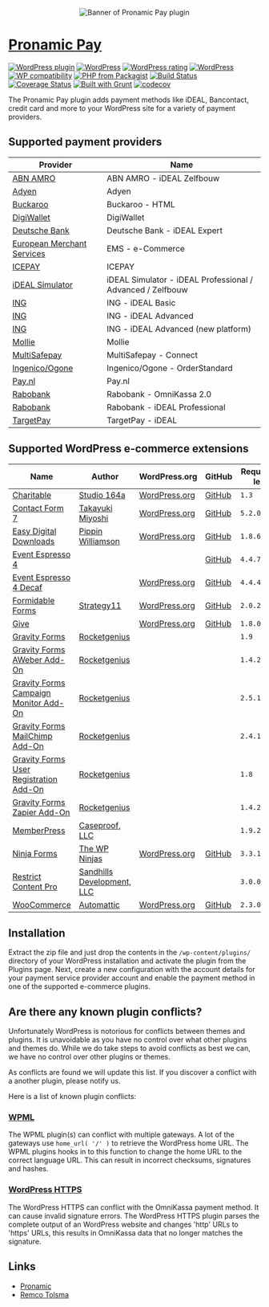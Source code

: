 <p align="center"><img src="/branding/banner-772x250.svg" alt="Banner of Pronamic Pay plugin"></p>

# [Pronamic Pay](https://www.pronamic.eu/plugins/pronamic-pay/)

[![WordPress plugin](https://img.shields.io/wordpress/plugin/v/pronamic-ideal.svg)](https://www.pronamic.eu/plugins/pronamic-pay/)
[![WordPress](https://img.shields.io/wordpress/plugin/dt/pronamic-ideal.svg)](https://www.pronamic.eu/plugins/pronamic-pay/)
[![WordPress rating](https://img.shields.io/wordpress/plugin/r/pronamic-ideal.svg)](https://www.pronamic.eu/plugins/pronamic-pay/)
[![WordPress](https://img.shields.io/wordpress/v/pronamic-ideal.svg)](https://www.pronamic.eu/plugins/pronamic-pay/)
[![WP compatibility](https://plugintests.com/plugins/pronamic-ideal/wp-badge.svg)](https://plugintests.com/plugins/pronamic-ideal/latest-report)
[![PHP from Packagist](https://img.shields.io/packagist/php-v/wp-pay/core.svg)]()
[![Build Status](https://travis-ci.org/pronamic/wp-pronamic-pay.svg?branch=develop)](https://travis-ci.org/pronamic/wp-pronamic-pay)
[![Coverage Status](https://coveralls.io/repos/github/pronamic/wp-pronamic-pay/badge.svg?branch=develop)](https://coveralls.io/github/pronamic/wp-pronamic-pay?branch=develop)
[![Built with Grunt](https://gruntjs.com/cdn/builtwith.svg)](http://gruntjs.com/)
[![codecov](https://codecov.io/gh/pronamic/wp-pronamic-pay/branch/develop/graph/badge.svg)](https://codecov.io/gh/pronamic/wp-pronamic-pay)

The Pronamic Pay plugin adds payment methods like iDEAL, Bancontact, credit card and more to your WordPress site for a variety of payment providers.


## Supported payment providers

| Provider | Name |
| -------- | ---- |
| [ABN AMRO](https://www.abnamro.nl/) | ABN AMRO - iDEAL Zelfbouw |
| [Adyen](https://www.adyen.com/) | Adyen |
| [Buckaroo](https://buckaroo.nl/) | Buckaroo - HTML |
| [DigiWallet](https://www.digiwallet.nl/) | DigiWallet |
| [Deutsche Bank](https://deutschebank.nl/) | Deutsche Bank - iDEAL Expert |
| [European Merchant Services](https://emspay.nl/) | EMS - e-Commerce |
| [ICEPAY](https://icepay.nl/) | ICEPAY |
| [iDEAL Simulator](https://www.ideal-simulator.nl/) | iDEAL Simulator - iDEAL Professional / Advanced / Zelfbouw |
| [ING](https://www.ing.nl/) | ING - iDEAL Basic |
| [ING](https://www.ing.nl/) | ING - iDEAL Advanced |
| [ING](https://www.ing.nl/) | ING - iDEAL Advanced (new platform) |
| [Mollie](https://www.mollie.nl/) | Mollie |
| [MultiSafepay](https://www.multisafepay.com/) | MultiSafepay - Connect |
| [Ingenico/Ogone](https://payment-services.ingenico.com/) | Ingenico/Ogone - OrderStandard |
| [Pay.nl](https://www.pay.nl/) | Pay.nl |
| [Rabobank](https://www.rabobank.nl/) | Rabobank - OmniKassa 2.0 |
| [Rabobank](https://www.rabobank.nl/) | Rabobank - iDEAL Professional |
| [TargetPay](https://www.targetpay.com/) | TargetPay - iDEAL |


## Supported WordPress e-commerce extensions

| Name | Author | WordPress.org | GitHub | Requires at least | Tested up to |
| ---- | ------ | ------------- | ------ | ----------------- | ------------ |
| [Charitable](https://www.wpcharitable.com/) | [Studio 164a](https://www.164a.com/) | [WordPress.org](https://wordpress.org/plugins/charitable/) | [GitHub](https://github.com/Charitable/Charitable) | `1.3` | `1.7.0.11` |
| [Contact Form 7](https://contactform7.com/) | [Takayuki Miyoshi](https://ideasilo.wordpress.com/) | [WordPress.org](https://nl.wordpress.org/plugins/contact-form-7/) | [GitHub](https://github.com/takayukister/contact-form-7) | `5.2.0` | `5.7.6` |
| [Easy Digital Downloads](https://easydigitaldownloads.com/) | [Pippin Williamson](https://pippinsplugins.com/) | [WordPress.org](https://wordpress.org/plugins/easy-digital-downloads/) | [GitHub](https://github.com/easydigitaldownloads/Easy-Digital-Downloads) | `1.8.6` | `3.1.0.3` |
| [Event Espresso 4](https://eventespresso.com/) |  |  | [GitHub](https://github.com/eventespresso/event-espresso-core) | `4.4.7.p` | `4.10.8.p` |
| [Event Espresso 4 Decaf](https://eventespresso.com/) |  | [WordPress.org](https://wordpress.org/plugins/event-espresso-decaf/) | [GitHub](https://github.com/eventespresso/event-espresso-core) | `4.4.4.decaf` | `4.10.8.decaf` |
| [Formidable Forms](https://formidableforms.com/) | [Strategy11](https://strategy11.com/) | [WordPress.org](https://wordpress.org/plugins/formidable/) | [GitHub](https://github.com/Strategy11/formidable-forms) | `2.0.22` | `6.5.4` |
| [Give](https://givewp.com/) |  | [WordPress.org](https://wordpress.org/plugins/give/) | [GitHub](https://github.com/WordImpress/Give) | `1.8.0` | `2.27.0` |
| [Gravity Forms](https://www.gravityforms.com/) | [Rocketgenius](https://www.rocketgenius.com/) |  |  | `1.9` | `2.7.5` |
| [Gravity Forms AWeber Add-On](https://www.gravityforms.com/add-ons/aweber/) | [Rocketgenius](https://www.rocketgenius.com/) |  |  | `1.4.2` | `3.0` |
| [Gravity Forms Campaign Monitor Add-On](https://www.gravityforms.com/add-ons/campaign-monitor/) | [Rocketgenius](https://www.rocketgenius.com/) |  |  | `2.5.1` | `3.9.1` |
| [Gravity Forms MailChimp Add-On](https://www.gravityforms.com/add-ons/mailchimp/) | [Rocketgenius](https://www.rocketgenius.com/) |  |  | `2.4.1` | `5.2.0` |
| [Gravity Forms User Registration Add-On](https://www.gravityforms.com/add-ons/user-registration/) | [Rocketgenius](https://www.rocketgenius.com/) |  |  | `1.8` | `5.1.1` |
| [Gravity Forms Zapier Add-On](https://www.gravityforms.com/add-ons/zapier/) | [Rocketgenius](https://www.rocketgenius.com/) |  |  | `1.4.2` | `4.2.1` |
| [MemberPress](https://www.memberpress.com/) | [Caseproof, LLC](https://caseproof.com/) |  |  | `1.9.21` | `1.9.53` |
| [Ninja Forms](https://ninjaforms.com/) | [The WP Ninjas](https://ninjaforms.com/) | [WordPress.org](https://wordpress.org/plugins/ninja-forms/) | [GitHub](https://github.com/wpninjas/ninja-forms) | `3.3.15` | `3.6.23` |
| [Restrict Content Pro](https://restrictcontentpro.com/) | [Sandhills Development, LLC](https://sandhillsdev.com/) |  |  | `3.0.0` | `3.4.4` |
| [WooCommerce](https://woocommerce.com/) | [Automattic](https://automattic.com/) | [WordPress.org](https://wordpress.org/plugins/woocommerce/) | [GitHub](https://github.com/woocommerce/woocommerce) | `2.3.0` | `8.2.2` |


## Installation

Extract the zip file and just drop the contents in the `/wp-content/plugins/` directory of your
WordPress installation and activate the plugin from the Plugins page. Next, create a new configuration
with the account details for your payment service provider account and enable the payment method in
one of the supported e-commerce plugins.

## Are there any known plugin conflicts?

Unfortunately WordPress is notorious for conflicts between themes and plugins. It is unavoidable as you have no control over what other plugins and themes do. While we do take steps to avoid conflicts as best we can, we have no control over other plugins or themes.

As conflicts are found we will update this list. If you discover a conflict with a another plugin, please notify us.

Here is a list of known plugin conflicts:

### [WPML](https://wpml.org/)

The WPML plugin(s) can conflict with multiple gateways. A lot of the gateways
use `home_url( '/' )` to retrieve the WordPress home URL. The WPML plugins hooks
in to this function to change the home URL to the correct language URL. This
can result in incorrect checksums, signatures and hashes.

### [WordPress HTTPS](https://wordpress.org/plugins/wordpress-https/)

The WordPress HTTPS can conflict with the OmniKassa payment method. It can 
cause invalid signature errors. The WordPress HTTPS plugin parses the complete 
output of an WordPress website and changes 'http' URLs to 'https' URLs, this 
results in OmniKassa data that no longer matches the signature.


## Links

*	[Pronamic](https://www.pronamic.eu/)
*	[Remco Tolsma](https://www.remcotolsma.nl/)
